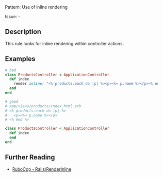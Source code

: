 Pattern: Use of inline rendering

Issue: -

## Description

This rule looks for inline rendering within controller actions.

## Examples

```ruby
# bad
class ProductsController < ApplicationController
  def index
    render inline: "<% products.each do |p| %><p><%= p.name %></p><% end %>", type: :erb
  end
end

# good
# app/views/products/index.html.erb
# <% products.each do |p| %>
#   <p><%= p.name %></p>
# <% end %>

class ProductsController < ApplicationController
  def index
  end
end
```

## Further Reading

* [RuboCop - Rails/RenderInline](https://docs.rubocop.org/rubocop-rails/cops_rails.html#railsrenderinline)
